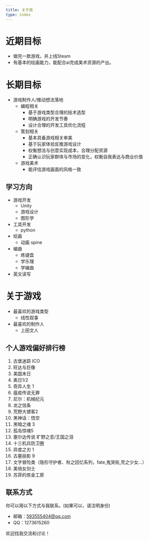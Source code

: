 ```yaml
---
title: 关于我
type: index
---
```

# 近期目标
- 做完一款游戏，并上线Steam
- 有基本的绘画能力，能配合ai完成美术资源的产出。

# 长期目标
- 游戏制作人/推动想法落地
  - 编程相关
    - 基于游戏类型合理的技术选型
    - 明确游戏的开发节奏
    - 设计合理的开发工具优化流程
  - 策划相关
    - 基本具备游戏相关审美
    - 基于玩家体验反推游戏设计
    - 权衡想法与创意实现成本，合理分配资源
    - 正确认识玩家群体与市场的变化，权衡自我表达与商业价值
  - 游戏美术
    - 能评估游戏画面的风格一致

## 学习方向
- 游戏开发
  - Unity
  - 游戏设计
  - 图形学
- 工具开发
  - python
- 绘画
  - 动画 spine
- 编曲
  - 练键盘
  - 学乐理
  - 学编曲
- 英文读写
  
# 关于游戏
- 最喜欢的游戏类型
  - 线性叙事
- 最喜欢的制作人
  - 上田文人
## 个人游戏偏好排行榜

1. 古堡迷踪 ICO
2. 旺达与巨像
3. 美国末日
4. 奥日1/2
5. 奇异人生 1
6. 瘟疫传说无罪
7. 尼尔：机械纪元
8. 龙之信条
10. 荒野大镖客2
11. 黑神话：悟空
12. 黑暗之魂 3
13. 孤岛惊魂5
14. 塞尔达传说 旷野之息/王国之泪
15. 十三机兵防卫圈
16. 异度之刃 1
17. 古墓丽影 9 
18. 文字冒险类（隐形守护者、秋之回忆系列，fate,鬼哭街,壳之少女...）
19. 美俏女剑士
20. 苏菲的炼金工房

## 联系方式

你可以用以下方式与我联系。(如果可以，请注明身份)

- 邮箱：<593555404@qq.com>
- QQ：1273615260

欢迎找我交流和讨论！
